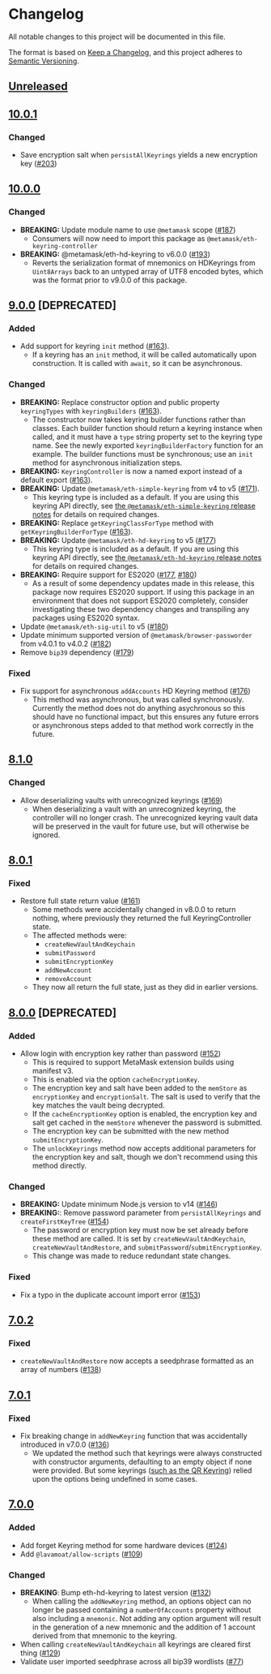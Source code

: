 # Changelog
All notable changes to this project will be documented in this file.

The format is based on [Keep a Changelog](https://keepachangelog.com/en/1.0.0/),
and this project adheres to [Semantic Versioning](https://semver.org/spec/v2.0.0.html).

## [Unreleased]

## [10.0.1]
### Changed
- Save encryption salt when `persistAllKeyrings` yields a new encryption key ([#203](https://github.com/MetaMask/KeyringController/pull/203))

## [10.0.0]
### Changed
- **BREAKING:** Update module name to use `@metamask` scope ([#187](https://github.com/MetaMask/KeyringController/pull/187))
  - Consumers will now need to import this package as `@metamask/eth-keyring-controller` 
- **BREAKING:**  @metamask/eth-hd-keyring to v6.0.0 ([#193](https://github.com/MetaMask/KeyringController/pull/193))
  - Reverts the serialization format of mnemonics on HDKeyrings from `Uint8Arrays` back to an untyped array of UTF8 encoded bytes, which was the format prior to v9.0.0 of this package.

## [9.0.0] [DEPRECATED]
### Added
- Add support for keyring `init` method ([#163](https://github.com/MetaMask/KeyringController/pull/163)).
  - If a keyring has an `init` method, it will be called automatically upon construction. It is called with `await`, so it can be asynchronous.

### Changed
- **BREAKING:** Replace constructor option and public property `keyringTypes` with `keyringBuilders` ([#163](https://github.com/MetaMask/KeyringController/pull/163)).
  - The constructor now takes keyring builder functions rather than classes. Each builder function should return a keyring instance when called, and it must have a `type` string property set to the keyring type name. See the newly exported `keyringBuilderFactory` function for an example. The builder functions must be synchronous; use an `init` method for asynchronous initialization steps.
- **BREAKING:** `KeyringController` is now a named export instead of a default export ([#163](https://github.com/MetaMask/KeyringController/pull/163)).
- **BREAKING:** Update `@metamask/eth-simple-keyring` from v4 to v5 ([#171](https://github.com/MetaMask/KeyringController/pull/171)).
  - This keyring type is included as a default. If you are using this keyring API directly, see [the `@metamask/eth-simple-keyring` release notes](https://github.com/MetaMask/eth-simple-keyring/releases/tag/v5.0.0) for details on required changes.
- **BREAKING:** Replace `getKeyringClassForType` method with `getKeyringBuilderForType` ([#163](https://github.com/MetaMask/KeyringController/pull/163)).
- **BREAKING:** Update `@metamask/eth-hd-keyring` to v5 ([#177](https://github.com/MetaMask/KeyringController/pull/177))
  - This keyring type is included as a default. If you are using this keyring API directly, see [the `@metamask/eth-hd-keyring` release notes](https://github.com/MetaMask/eth-hd-keyring/releases/tag/v5.0.0) for details on required changes.
- **BREAKING:** Require support for ES2020 ([#177](https://github.com/MetaMask/KeyringController/pull/177), [#180](https://github.com/MetaMask/KeyringController/pull/180))
  - As a result of some dependency updates made in this release, this package now requires ES2020 support. If using this package in an environment that does not support ES2020 completely, consider investigating these two dependency changes and transpiling any packages using ES2020 syntax.
- Update `@metamask/eth-sig-util` to v5 ([#180](https://github.com/MetaMask/KeyringController/pull/180))
- Update minimum supported version of `@metamask/browser-passworder` from v4.0.1 to v4.0.2 ([#182](https://github.com/MetaMask/KeyringController/pull/182))
- Remove `bip39` dependency ([#179](https://github.com/MetaMask/KeyringController/pull/179))

### Fixed
- Fix support for asynchronous `addAccounts` HD Keyring method ([#176](https://github.com/MetaMask/KeyringController/pull/176))
  - This method was asynchronous, but was called synchronously. Currently the method does not do anything asychronous so this should have no functional impact, but this ensures any future errors or asynchronous steps added to that method work correctly in the future.

## [8.1.0]
### Changed
- Allow deserializing vaults with unrecognized keyrings ([#169](https://github.com/MetaMask/KeyringController/pull/169))
  - When deserializing a vault with an unrecognized keyring, the controller will no longer crash. The unrecognized keyring vault data will be preserved in the vault for future use, but will otherwise be ignored.

## [8.0.1]
### Fixed
- Restore full state return value ([#161](https://github.com/MetaMask/KeyringController/pull/161))
  - Some methods were accidentally changed in v8.0.0 to return nothing, where previously they returned the full KeyringController state.
  - The affected methods were:
    - `createNewVaultAndKeychain`
    - `submitPassword`
    - `submitEncryptionKey`
    - `addNewAccount`
    - `removeAccount`
  - They now all return the full state, just as they did in earlier versions.

## [8.0.0] [DEPRECATED]
### Added
- Allow login with encryption key rather than password ([#152](https://github.com/MetaMask/KeyringController/pull/152))
  - This is required to support MetaMask extension builds using manifest v3.
  - This is enabled via the option `cacheEncryptionKey`.
  - The encryption key and salt have been added to the `memStore` as `encryptionKey` and `encryptionSalt`. The salt is used to verify that the key matches the vault being decrypted.
  - If the `cacheEncryptionKey` option is enabled, the encryption key and salt get cached in the `memStore` whenever the password is submitted.
  - The encryption key can be submitted with the new method `submitEncryptionKey`.
  - The `unlockKeyrings` method now accepts additional parameters for the encryption key and salt, though we don't recommend using this method directly.

### Changed
- **BREAKING:** Update minimum Node.js version to v14 ([#146](https://github.com/MetaMask/KeyringController/pull/146))
- **BREAKING:**: Remove password parameter from `persistAllKeyrings` and `createFirstKeyTree` ([#154](https://github.com/MetaMask/KeyringController/pull/154))
  - The password or encryption key must now be set already before these method are called. It is set by `createNewVaultAndKeychain`, `createNewVaultAndRestore`, and `submitPassword`/`submitEncryptionKey`.
  - This change was made to reduce redundant state changes.

### Fixed
- Fix a typo in the duplicate account import error ([#153](https://github.com/MetaMask/KeyringController/pull/153))

## [7.0.2]
### Fixed
- `createNewVaultAndRestore` now accepts a seedphrase formatted as an array of numbers ([#138](https://github.com/MetaMask/KeyringController/pull/138))

## [7.0.1]
### Fixed
- Fix breaking change in `addNewKeyring` function that was accidentally introduced in v7.0.0 ([#136](https://github.com/MetaMask/KeyringController/pull/136))
  - We updated the method such that keyrings were always constructed with constructor arguments, defaulting to an empty object if none were provided. But some keyrings ([such as the QR Keyring](https://github.com/KeystoneHQ/keystone-airgaped-base/blob/c5e2d06892118265ec2ee613b543095276d5b208/packages/base-eth-keyring/src/BaseKeyring.ts#L290)) relied upon the options being undefined in some cases.

## [7.0.0]
### Added
- Add forget Keyring method for some hardware devices ([#124](https://github.com/MetaMask/KeyringController/pull/124))
- Add `@lavamoat/allow-scripts` ([#109](https://github.com/MetaMask/KeyringController/pull/109))

### Changed
- **BREAKING**: Bump eth-hd-keyring to latest version ([#132](https://github.com/MetaMask/KeyringController/pull/132))
    - When calling the `addNewKeyring` method, an options object can no longer be passed containing a `numberOfAccounts` property without also including a `mnemonic`. Not adding any option argument will result in the generation of a new mnemonic and the addition of 1 account derived from that mnemonic to the keyring.
- When calling `createNewVaultAndKeychain` all keyrings are cleared first thing ([#129](https://github.com/MetaMask/KeyringController/pull/129))
- Validate user imported seedphrase across all bip39 wordlists ([#77](https://github.com/MetaMask/KeyringController/pull/77))


[Unreleased]: https://github.com/MetaMask/KeyringController/compare/v10.0.1...HEAD
[10.0.1]: https://github.com/MetaMask/KeyringController/compare/v10.0.0...v10.0.1
[10.0.0]: https://github.com/MetaMask/KeyringController/compare/v9.0.0...v10.0.0
[9.0.0]: https://github.com/MetaMask/KeyringController/compare/v8.1.0...v9.0.0
[8.1.0]: https://github.com/MetaMask/KeyringController/compare/v8.0.1...v8.1.0
[8.0.1]: https://github.com/MetaMask/KeyringController/compare/v8.0.0...v8.0.1
[8.0.0]: https://github.com/MetaMask/KeyringController/compare/v7.0.2...v8.0.0
[7.0.2]: https://github.com/MetaMask/KeyringController/compare/v7.0.1...v7.0.2
[7.0.1]: https://github.com/MetaMask/KeyringController/compare/v7.0.0...v7.0.1
[7.0.0]: https://github.com/MetaMask/KeyringController/releases/tag/v7.0.0
